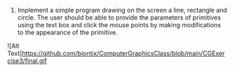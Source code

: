 1. Implement a simple program drawing on the screen a line, rectangle and circle. The user should
be able to provide the parameters of primitives using the text box and click the mouse points by
making modifications to the appearance of the primitive.

![Alt Text]https://github.com/biontix/ComputerGraphicsClass/blob/main/CGExercise3/final.gif

